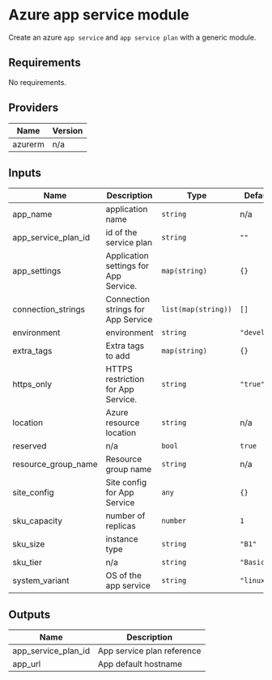 # Azure app service module

Create an azure `app service` and `app service plan` with a generic module.

## Requirements

No requirements.

## Providers

| Name | Version |
|------|---------|
| azurerm | n/a |

## Inputs

| Name | Description | Type | Default | Required |
|------|-------------|------|---------|:--------:|
| app\_name | application name | `string` | n/a | yes |
| app\_service\_plan\_id | id of the service plan | `string` | `""` | no |
| app\_settings | Application settings for App Service. | `map(string)` | `{}` | no |
| connection\_strings | Connection strings for App Service | `list(map(string))` | `[]` | no |
| environment | environment | `string` | `"develop"` | no |
| extra\_tags | Extra tags to add | `map(string)` | `{}` | no |
| https\_only | HTTPS restriction for App Service. | `string` | `"true"` | no |
| location | Azure resource location | `string` | n/a | yes |
| reserved | n/a | `bool` | `true` | no |
| resource\_group\_name | Resource group name | `string` | n/a | yes |
| site\_config | Site config for App Service | `any` | `{}` | no |
| sku\_capacity | number of replicas | `number` | `1` | no |
| sku\_size | instance type | `string` | `"B1"` | no |
| sku\_tier | n/a | `string` | `"Basic"` | no |
| system\_variant | OS of the app service | `string` | `"linux"` | no |

## Outputs

| Name | Description |
|------|-------------|
| app\_service\_plan\_id | App service plan reference |
| app\_url | App default hostname |
